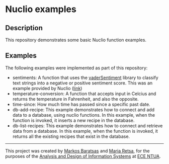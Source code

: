 # Nuclio examples
## Description
This repository demonstrates some basic Nuclio function examples.

## Examples
The following examples were implemented as part of this repository:
* sentiments: A function that uses the [vaderSentiment](https://github.com/cjhutto/vaderSentiment) library to classify text strings into a negative or positive sentiment score. This was an example provided by Nuclio ([link](https://github.com/nuclio/nuclio/tree/master/hack/examples/python/sentiments))
* temperature-conversion: A function that accepts input in Celcius and returns the temperature in Fahrenheit, and also the opposite.
* time-since: How much time has passed since a specific past date.
* db-add-recipe: This example demonstrates how to connect and add data to a database, using nuclio functions. In this example, when the function is invoked, it inserts a new recipe in the database.
* db-list-recipes: This example demonstrates how to connect and retrieve data from a database. In this example, when the function is invoked, it returns all the existing recipes that exist in the database.


---
This project was created by [Markos Baratsas](https://github.com/markosbaratsas) and [Maria Retsa](https://github.com/mariartc), for the purposes of the [Analysis and Design of Information Systems](https://www.ece.ntua.gr/en/undergraduate/courses/3321) at [ECE NTUA](https://www.ece.ntua.gr/en).
